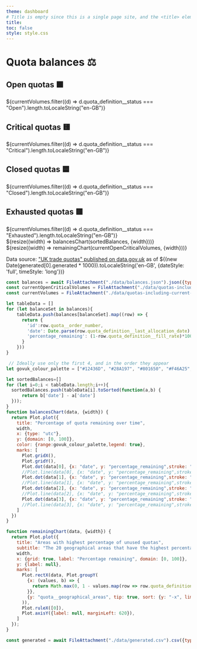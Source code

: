 ```yaml
---
theme: dashboard
# Title is empty since this is a single page site, and the <title> element will contain the site name
title: 
toc: false
style: style.css
---
```



<div class="govuk-width-container">
  <h1 class="govuk-heading-l govuk-!-margin-top-7">Quota balances ⚖️</h1>

  <div class="grid grid-cols-4">
    <div class="card">
      <h2>Open quotas 🟩</h2>
      <span class="big">${currentVolumes.filter((d) => d.quota_definition__status === "Open").length.toLocaleString("en-GB")}</span>
    </div>
    <div class="card">
      <h2>Critical quotas 🟨</h2>
      <span class="big">${currentVolumes.filter((d) => d.quota_definition__status === "Critical").length.toLocaleString("en-GB")}</span>
    </div>
    <div class="card">
      <h2>Closed quotas 🟦</h2>
      <span class="big">${currentVolumes.filter((d) => d.quota_definition__status === "Closed").length.toLocaleString("en-GB")}</span>
    </div>
    <div class="card">
      <h2>Exhausted quotas 🟥</h2>
      <span class="big">${currentVolumes.filter((d) => d.quota_definition__status === "Exhausted").length.toLocaleString("en-GB")}</span>
    </div>
  </div>

  <div class="grid grid-cols-1">
    <div class="card">
      ${resize((width) => balancesChart(sortedBalances, {width}))}
    </div>
  </div>

  <div class="grid grid-cols-1">
    <div class="card">
      ${resize((width) => remainingChart(currentOpenCriticalVolumes, {width}))}
    </div>
  </div>

  <p class="govuk-body-s" style="max-width: none">Data source: <a class="govuk-link govuk-link--no-visited-state" href="https://www.data.gov.uk/dataset/4a478c7e-16c7-4c28-ab9b-967bb79342e9/uk-trade-quotas">"UK trade quotas" published on data.gov.uk</a> as of ${(new Date(generated[0].generated * 1000)).toLocaleString('en-GB', {dateStyle: 'full', timeStyle: 'long'})}</p>

<!-- Closes .govuk-width-container -->
</div>


```js
const balances = await FileAttachment("./data/balances.json").json({typed: true})
const currentOpenCriticalVolumes = FileAttachment("./data/quotas-including-current-volumes.csv").csv({typed: true}).then(data => data.filter(row => ['Open', 'Critical'].includes(row.quota_definition__status)));
const currentVolumes = FileAttachment("./data/quotas-including-current-volumes.csv").csv({typed: true});

let tableData = []
for (let balanceSet in balances){
    tableData.push(balances[balanceSet].map((row) => {
      return {
        'id':row.quota__order_number,
        'date': Date.parse(row.quota_definition__last_allocation_date),
        'percentage_remaining': (1-row.quota_definition__fill_rate)*100,
      }
    }))
}

 // Ideally use only the first 4, and in the order they appear 
let govuk_colour_palette = ["#12436D", "#28A197", "#801650", "#F46A25", "#3D3D3D", "#A285D1"]

let sortedBalances=[]
for (let i=0;i < tableData.length;i++){
  sortedBalances.push(tableData[i].toSorted(function(a,b) {
      return b['date'] - a['date']
  }));
}
function balancesChart(data, {width}) {
  return Plot.plot({
    title: "Percentage of quota remaining over time",
    width,
    x: {type: "utc"},
    y: {domain: [0, 100]},
    color: {range:govuk_colour_palette,legend: true},
    marks: [
      Plot.gridX(),
      Plot.gridY(),
      Plot.dot(data[0], {x: "date", y: "percentage_remaining",stroke: "id", symbol:'asterisk'}),
      //Plot.line(data[0], {x: "date", y: "percentage_remaining",stroke: "id"}),
      Plot.dot(data[1], {x: "date", y: "percentage_remaining",stroke: "id", symbol:'asterisk'}),
      //Plot.line(data[1], {x: "date", y: "percentage_remaining",stroke: "id"}),
      Plot.dot(data[2], {x: "date", y: "percentage_remaining",stroke: "id", symbol:'asterisk'}),
      //Plot.line(data[2], {x: "date", y: "percentage_remaining",stroke: "id"}),
      Plot.dot(data[3], {x: "date", y: "percentage_remaining",stroke: "id", symbol:'asterisk'}),
      //Plot.line(data[3], {x: "date", y: "percentage_remaining",stroke: "id"}),
    ]
  })
}

function remainingChart(data, {width}) {
  return Plot.plot({
    title: "Areas with highest percentage of unused quotas",
    subtitle: "The 20 geographical areas that have the highest percentage remaining balance of open and critical quotas",
    width,
    x: {grid: true, label: "Percentage remaining", domain: [0, 100]},
    y: {label: null},
    marks: [
      Plot.rectX(data, Plot.groupY(
        {x: (values, b) => {
          return Math.max(0, 1 - values.map(row => row.quota_definition__balance).reduce((partialSum, a) => partialSum + a, 0) / values.map(row => row.quota_definition__initial_volume).reduce((partialSum, a) => partialSum + a, 0)) * 100
        }},
        {y: "quota__geographical_areas", tip: true, sort: {y: "-x", limit: 20}, fill: govuk_colour_palette[0]}
      )),
      Plot.ruleX([0]),
      Plot.axisY({label: null, marginLeft: 620}),
    ]
  });
}

const generated = await FileAttachment("./data/generated.csv").csv({typed: true})
```
